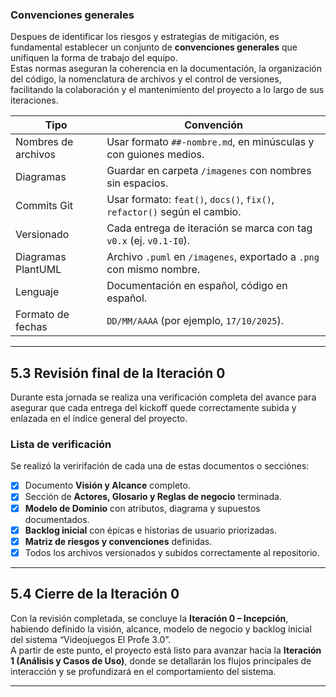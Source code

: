 ### Convenciones generales

Despues de identificar los riesgos y estrategias de mitigación, es fundamental establecer un conjunto de **convenciones generales** que unifiquen la forma de trabajo del equipo.  
Estas normas aseguran la coherencia en la documentación, la organización del código, la nomenclatura de archivos y el control de versiones, facilitando la colaboración y el mantenimiento del proyecto a lo largo de sus iteraciones.

| Tipo | Convención |
|------|-------------|
| Nombres de archivos | Usar formato `##-nombre.md`, en minúsculas y con guiones medios. |
| Diagramas | Guardar en carpeta `/imagenes` con nombres sin espacios. |
| Commits Git | Usar formato: `feat()`, `docs()`, `fix()`, `refactor()` según el cambio. |
| Versionado | Cada entrega de iteración se marca con tag `v0.x` (ej. `v0.1-I0`). |
| Diagramas PlantUML | Archivo `.puml` en `/imagenes`, exportado a `.png` con mismo nombre. |
| Lenguaje | Documentación en español, código en español. |
| Formato de fechas | `DD/MM/AAAA` (por ejemplo, `17/10/2025`). |

---

## 5.3 Revisión final de la Iteración 0

Durante esta jornada se realiza una verificación completa del avance para asegurar que cada entrega del kickoff quede correctamente subida y enlazada en el índice general del proyecto.

### Lista de verificación 

Se realizó la veririfación de cada una de estas documentos o secciónes:

- [x] Documento **Visión y Alcance** completo.  
- [x] Sección de **Actores, Glosario y Reglas de negocio** terminada.  
- [x] **Modelo de Dominio** con atributos, diagrama y supuestos documentados.  
- [x] **Backlog inicial** con épicas e historias de usuario priorizadas.  
- [x] **Matriz de riesgos y convenciones** definidas.  
- [x] Todos los archivos versionados y subidos correctamente al repositorio.  

---

## 5.4 Cierre de la Iteración 0

Con la revisión completada, se concluye la **Iteración 0 – Incepción**, habiendo definido la visión, alcance, modelo de negocio y backlog inicial del sistema “Videojuegos El Profe 3.0”.  
A partir de este punto, el proyecto está listo para avanzar hacia la **Iteración 1 (Análisis y Casos de Uso)**, donde se detallarán los flujos principales de interacción y se profundizará en el comportamiento del sistema.

---

